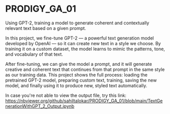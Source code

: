 # PRODIGY_GA_01
Using GPT-2, training a model to generate coherent and contextually relevant text based on a given prompt.

In this project, we fine-tune GPT-2 — a powerful text generation model developed by OpenAI — so it can create new text in a style we choose. By training it on a custom dataset, the model learns to mimic the patterns, tone, and vocabulary of that text.

After fine-tuning, we can give the model a prompt, and it will generate creative and coherent text that continues from that prompt in the same style as our training data. This project shows the full process: loading the pretrained GPT-2 model, preparing custom text, training, saving the new model, and finally using it to produce new, styled text automatically.

In case you're not able to view the output file, try this link:
https://nbviewer.org/github/sahiltalokar/PRODIGY_GA_01/blob/main/TextGenerationWithGPT_2_Output.ipynb
